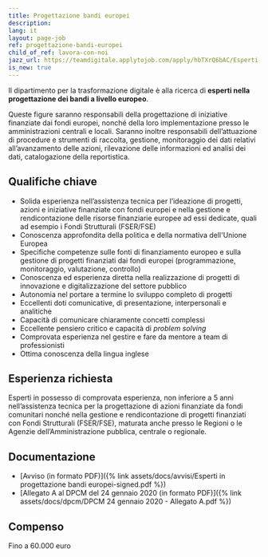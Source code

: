 ```yaml
---
title: Progettazione bandi europei
description:
lang: it
layout: page-job
ref: progettazione-bandi-europei
child_of_ref: lavora-con-noi
jazz_url: https://teamdigitale.applytojob.com/apply/hbTXrQ6bAC/Esperti-In-Progettazione-Bandi-Europei.html
is_new: true
---
```


Il dipartimento per la trasformazione digitale è alla ricerca di
**esperti nella progettazione dei bandi a livello europeo**.

Queste figure saranno responsabili della progettazione di iniziative
finanziate dai fondi europei, nonché della loro implementazione
presso le amministrazioni centrali e locali. Saranno inoltre
responsabili dell’attuazione di procedure e strumenti di raccolta,
gestione, monitoraggio dei dati relativi all’avanzamento delle azioni,
rilevazione delle informazioni ed analisi dei dati, catalogazione della
reportistica.

## Qualifiche chiave

-   Solida esperienza nell’assistenza tecnica per l’ideazione di
    progetti, azioni e iniziative finanziate con fondi europei e nella
    gestione e rendicontazione delle risorse finanziarie europee ad essi
    dedicate, quali ad esempio i Fondi Strutturali (FSER/FSE)
-   Conoscenza approfondita della politica e della normativa
    dell'Unione Europea
-   Specifiche competenze sulle fonti di finanziamento europeo e sulla
    gestione di progetti finanziati dai fondi europei
    (programmazione, monitoraggio, valutazione, controllo)
-   Conoscenza ed esperienza diretta nella realizzazione di progetti
    di innovazione e digitalizzazione del settore pubblico
-   Autonomia nel portare a termine lo sviluppo completo di progetti
-   Eccellenti doti comunicative, di presentazione, interpersonali e
    analitiche
-   Capacità di comunicare chiaramente concetti complessi
-   Eccellente pensiero critico e capacità di *problem solving*
-   Comprovata esperienza nel gestire e fare da mentore a team di
    professionisti
-   Ottima conoscenza della lingua inglese

## Esperienza richiesta

Esperti in possesso di comprovata esperienza, non inferiore a 5 anni nell’assistenza tecnica
per la progettazione di azioni finanziate da fondi comunitari nonché nella gestione e
rendicontazione di progetti finanziati con Fondi Strutturali (FSER/FSE), maturata anche
presso le Regioni o le Agenzie dell’Amministrazione pubblica, centrale o regionale.

## Documentazione

- [Avviso (in formato PDF)]({% link assets/docs/avvisi/Esperti in progettazione bandi europei-signed.pdf %})
- [Allegato A al DPCM del 24 gennaio 2020 (in formato PDF)]({% link assets/docs/dpcm/DPCM 24 gennaio 2020 - Allegato A.pdf %})

## Compenso

Fino a 60.000 euro
